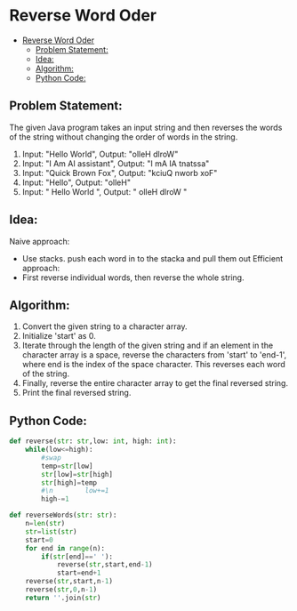 # Reverse Word Oder 
- [Reverse Word Oder](#reverse-word-oder)
  - [Problem Statement:](#problem-statement)
  - [Idea:](#idea)
  - [Algorithm:](#algorithm)
  - [Python Code:](#python-code)
 

## Problem Statement:
The given Java program takes an input string and then reverses the words of the string without changing the order of words in the string.

1. Input: "Hello World", Output: "olleH dlroW"
2. Input: "I Am AI assistant", Output: "I mA IA tnatssa"
3. Input: "Quick Brown Fox", Output: "kciuQ nworb xoF"
4. Input: "Hello", Output: "olleH"
5. Input: "  Hello   World  ", Output: "  olleH   dlroW  "

## Idea: 
Naive approach:
- Use stacks. push each word in to the stacka and pull them out
Efficient approach:
- First reverse individual words, then reverse the whole string.

## Algorithm:
1. Convert the given string to a character array.
2. Initialize 'start' as 0.
3. Iterate through the length of the given string and if an element in the character array is a space, reverse the characters from 'start' to 'end-1', where end is the index of the space character. This reverses each word of the string.
4. Finally, reverse the entire character array to get the final reversed string.
5. Print the final reversed string. 

## Python Code:

```python
def reverse(str: str,low: int, high: int):
    while(low<=high):
        #swap
        temp=str[low]
        str[low]=str[high]
        str[high]=temp
        #\n        low+=1
        high-=1

def reverseWords(str: str):
    n=len(str)
    str=list(str)
    start=0
    for end in range(n):
        if(str[end]==' '):
            reverse(str,start,end-1)
            start=end+1
    reverse(str,start,n-1)
    reverse(str,0,n-1)
    return ''.join(str)

```